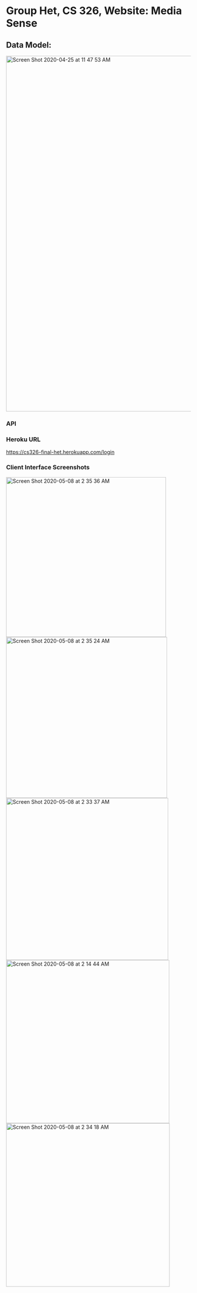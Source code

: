 # Group Het, CS 326, Website: Media Sense 
## Data Model:
<img width="970" alt="Screen Shot 2020-04-25 at 11 47 53 AM" src="https://user-images.githubusercontent.com/24259854/80284149-a7912d00-86ea-11ea-9c66-fcc602ecfffb.png">


### API

### Heroku URL

https://cs326-final-het.herokuapp.com/login

### Client Interface Screenshots

<img width="436" alt="Screen Shot 2020-05-08 at 2 35 36 AM" src="https://user-images.githubusercontent.com/24259854/81378467-595e2f80-90d5-11ea-94a8-e7c99c42d2d5.png">

<img width="439" alt="Screen Shot 2020-05-08 at 2 35 24 AM" src="https://user-images.githubusercontent.com/24259854/81378492-63802e00-90d5-11ea-954a-b23a213afa12.png">


<img width="442" alt="Screen Shot 2020-05-08 at 2 33 37 AM" src="https://user-images.githubusercontent.com/24259854/81378532-74c93a80-90d5-11ea-9f78-740a4744c6e9.png">

<img width="445" alt="Screen Shot 2020-05-08 at 2 14 44 AM" src="https://user-images.githubusercontent.com/24259854/81378544-798dee80-90d5-11ea-927f-1ca35277e753.png">

<img width="446" alt="Screen Shot 2020-05-08 at 2 34 18 AM" src="https://user-images.githubusercontent.com/24259854/81378579-86124700-90d5-11ea-9738-8c09b040fd1d.png">
